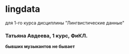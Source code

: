 # lingdata
для 1-го курса дисциплины "Лингвистические данные"
### Татьяна Авдеева, 1 курс, ФиКЛ.
**бывших музыкантов не бывает**

